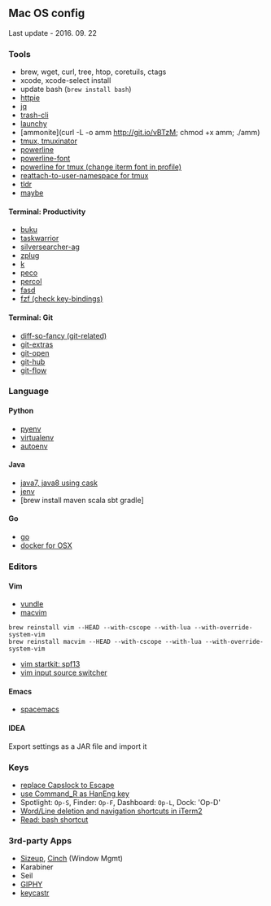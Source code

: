 ## Mac OS config

Last update - 2016. 09. 22

### Tools

- brew, wget, curl, tree, htop, coretuils, ctags
- xcode, xcode-select install
- update bash (`brew install bash`)
- [httpie](https://httpie.org/)
- [jq](https://stedolan.github.io/jq/)
- [trash-cli](https://github.com/andreafrancia/trash-cli)
- [launchy](https://github.com/eddiezane/lunchy)
- [ammonite](curl -L -o amm http://git.io/vBTzM; chmod +x amm; ./amm)
- [tmux, tmuxinator](https://github.com/tmuxinator/tmuxinator)
- [powerline](http://powerline.readthedocs.io/en/master/installation/linux.html)
- [powerline-font](http://powerline.readthedocs.io/en/master/installation/linux.html#patched-font-installation)
- [powerline for tmux (change iterm font in profile)](https://gist.github.com/wm/4750511)
- [reattach-to-user-namespace for tmux](http://evertpot.com/osx-tmux-vim-copy-paste-clipboard/)
- [tldr](https://github.com/tldr-pages/tldr)
- [maybe](https://github.com/p-e-w/maybe)

#### Terminal: Productivity

- [buku](https://github.com/jarun/Buku)
- [taskwarrior](http://taskwarrior.org/)
- [silversearcher-ag](https://github.com/ggreer/the_silver_searcher)
- [zplug](https://github.com/b4b4r07/zplug)
- [k](https://github.com/supercrabtree/k)
- [peco](https://github.com/peco/peco)
- [percol](https://github.com/mooz/percol)
- [fasd](https://github.com/clvv/fasd)
- [fzf (check key-bindings)](https://github.com/junegunn/fzf)

#### Terminal: Git

- [diff-so-fancy (git-related)](https://github.com/stevemao/diff-so-fancy)
- [git-extras](https://github.com/tj/git-extras/blob/master/Installation.md)
- [git-open](https://github.com/paulirish/git-open)
- [git-hub](https://github.com/github/hub)
- [git-flow](https://github.com/nvie/gitflow/wiki/Mac-OS-X)

### Language

#### Python

- [pyenv](https://github.com/yyuu/pyenv)
- [virtualenv](https://github.com/yyuu/pyenv-virtualenv)
- [autoenv](https://github.com/kennethreitz/autoenv)

#### Java

- [java7, java8 using cask](http://davidcai.github.io/blog/posts/install-multiple-jdk-on-mac/)
- [jenv](https://github.com/gcuisinier/jenv)
- [brew install maven scala sbt gradle]

#### Go

- [go]()
- [docker for OSX]()

### Editors

#### Vim

- [vundle](https://github.com/gmarik/Vundle.vim)
- [macvim]()

```
brew reinstall vim --HEAD --with-cscope --with-lua --with-override-system-vim 
brew reinstall macvim --HEAD --with-cscope --with-lua --with-override-system-vim
```

- [vim startkit: spf13](http://vim.spf13.com/)
- [vim input source switcher](http://yisangwook.tumblr.com/post/106780445189/vim-insert-mode-keyboard-switch)

#### Emacs

- [spacemacs](https://github.com/syl20bnr/spacemacs)

#### IDEA

Export settings as a JAR file and import it

### Keys

- [replace Capslock to Escape](http://stackoverflow.com/questions/127591/using-caps-lock-as-esc-in-mac-os-x)
- [use Command_R as HanEng key](http://jaebok.tistory.com/38)
- Spotlight: `Op-S`, Finder: `Op-F`, Dashboard: `Op-L`, Dock: 'Op-D'
- [Word/Line deletion and navigation shortcuts in iTerm2](https://coderwall.com/p/ds2dha/word-line-deletion-and-navigation-shortcuts-in-iterm2)
- [Read: bash shortcut](http://ss64.com/bash/syntax-keyboard.html)

### 3rd-party Apps

- [Sizeup](http://www.irradiatedsoftware.com/sizeup/), [Cinch](http://www.irradiatedsoftware.com/cinch/) (Window Mgmt)
- Karabiner
- Seil
- [GIPHY](http://giphy.com/)
- [keycastr](https://github.com/keycastr/keycastr)
